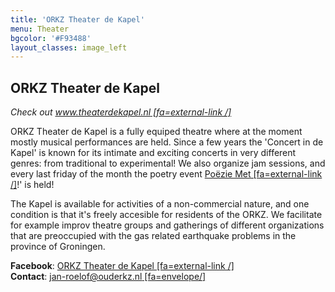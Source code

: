 ```yaml
---
title: 'ORKZ Theater de Kapel'
menu: Theater
bgcolor: '#F93488'
layout_classes: image_left
---
```


ORKZ Theater de Kapel
------------------

*Check out [www.theaterdekapel.nl [fa=external-link /]](http://www.theaterdekapel.nl)*

ORKZ Theater de Kapel is a fully equiped theatre where at the moment mostly musical performances are held. Since a few years the 'Concert in de Kapel' is known for its intimate and exciting concerts in very different genres: from traditional to experimental! We also organize jam sessions, and every last friday of the month the poetry event [Poëzie Met [fa=external-link /]](https://www.facebook.com/PoezieMet/)!' is held!

The Kapel is available for activities of a non-commercial nature, and one condition is that it's freely accesible for residents of the ORKZ. We facilitate for example improv theatre groups and gatherings of different organizations that are preoccupied with the gas related earthquake problems in the province of Groningen.

**Facebook**: [ORKZ Theater de Kapel [fa=external-link /]](https://www.facebook.com/Theaterdekapel/)</br> 
**Contact**: [jan-roelof@ouderkz.nl [fa=envelope/]](mailto:jan-roelof@ouderkz.nl)
